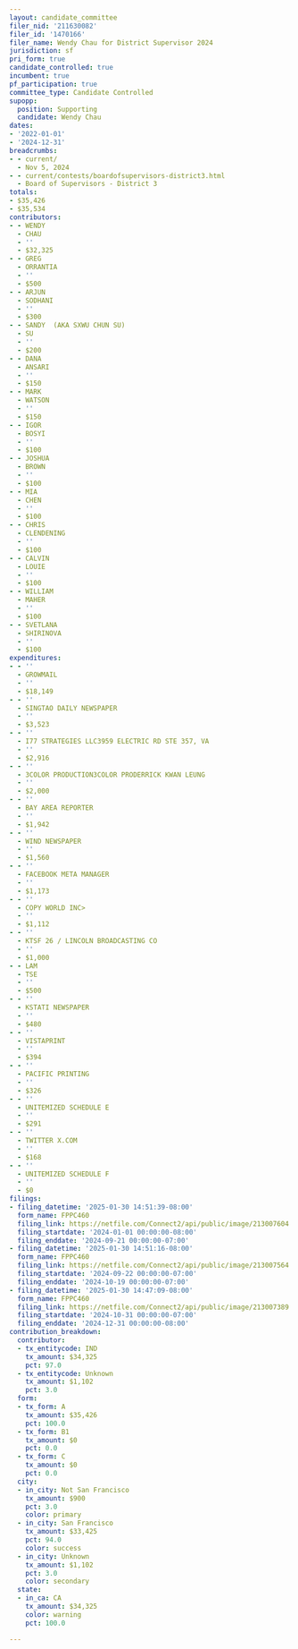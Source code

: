 ```yaml
---
layout: candidate_committee
filer_nid: '211630082'
filer_id: '1470166'
filer_name: Wendy Chau for District Supervisor 2024
jurisdiction: sf
pri_form: true
candidate_controlled: true
incumbent: true
pf_participation: true
committee_type: Candidate Controlled
supopp:
  position: Supporting
  candidate: Wendy Chau
dates:
- '2022-01-01'
- '2024-12-31'
breadcrumbs:
- - current/
  - Nov 5, 2024
- - current/contests/boardofsupervisors-district3.html
  - Board of Supervisors - District 3
totals:
- $35,426
- $35,534
contributors:
- - WENDY
  - CHAU
  - ''
  - $32,325
- - GREG
  - ORRANTIA
  - ''
  - $500
- - ARJUN
  - SODHANI
  - ''
  - $300
- - SANDY  (AKA SXWU CHUN SU)
  - SU
  - ''
  - $200
- - DANA
  - ANSARI
  - ''
  - $150
- - MARK
  - WATSON
  - ''
  - $150
- - IGOR
  - BOSYI
  - ''
  - $100
- - JOSHUA
  - BROWN
  - ''
  - $100
- - MIA
  - CHEN
  - ''
  - $100
- - CHRIS
  - CLENDENING
  - ''
  - $100
- - CALVIN
  - LOUIE
  - ''
  - $100
- - WILLIAM
  - MAHER
  - ''
  - $100
- - SVETLANA
  - SHIRINOVA
  - ''
  - $100
expenditures:
- - ''
  - GROWMAIL
  - ''
  - $18,149
- - ''
  - SINGTAO DAILY NEWSPAPER
  - ''
  - $3,523
- - ''
  - I77 STRATEGIES LLC3959 ELECTRIC RD STE 357, VA
  - ''
  - $2,916
- - ''
  - 3COLOR PRODUCTION3COLOR PRODERRICK KWAN LEUNG
  - ''
  - $2,000
- - ''
  - BAY AREA REPORTER
  - ''
  - $1,942
- - ''
  - WIND NEWSPAPER
  - ''
  - $1,560
- - ''
  - FACEBOOK META MANAGER
  - ''
  - $1,173
- - ''
  - COPY WORLD INC>
  - ''
  - $1,112
- - ''
  - KTSF 26 / LINCOLN BROADCASTING CO
  - ''
  - $1,000
- - LAM
  - TSE
  - ''
  - $500
- - ''
  - KSTATI NEWSPAPER
  - ''
  - $480
- - ''
  - VISTAPRINT
  - ''
  - $394
- - ''
  - PACIFIC PRINTING
  - ''
  - $326
- - ''
  - UNITEMIZED SCHEDULE E
  - ''
  - $291
- - ''
  - TWITTER X.COM
  - ''
  - $168
- - ''
  - UNITEMIZED SCHEDULE F
  - ''
  - $0
filings:
- filing_datetime: '2025-01-30 14:51:39-08:00'
  form_name: FPPC460
  filing_link: https://netfile.com/Connect2/api/public/image/213007604
  filing_startdate: '2024-01-01 00:00:00-08:00'
  filing_enddate: '2024-09-21 00:00:00-07:00'
- filing_datetime: '2025-01-30 14:51:16-08:00'
  form_name: FPPC460
  filing_link: https://netfile.com/Connect2/api/public/image/213007564
  filing_startdate: '2024-09-22 00:00:00-07:00'
  filing_enddate: '2024-10-19 00:00:00-07:00'
- filing_datetime: '2025-01-30 14:47:09-08:00'
  form_name: FPPC460
  filing_link: https://netfile.com/Connect2/api/public/image/213007389
  filing_startdate: '2024-10-31 00:00:00-07:00'
  filing_enddate: '2024-12-31 00:00:00-08:00'
contribution_breakdown:
  contributor:
  - tx_entitycode: IND
    tx_amount: $34,325
    pct: 97.0
  - tx_entitycode: Unknown
    tx_amount: $1,102
    pct: 3.0
  form:
  - tx_form: A
    tx_amount: $35,426
    pct: 100.0
  - tx_form: B1
    tx_amount: $0
    pct: 0.0
  - tx_form: C
    tx_amount: $0
    pct: 0.0
  city:
  - in_city: Not San Francisco
    tx_amount: $900
    pct: 3.0
    color: primary
  - in_city: San Francisco
    tx_amount: $33,425
    pct: 94.0
    color: success
  - in_city: Unknown
    tx_amount: $1,102
    pct: 3.0
    color: secondary
  state:
  - in_ca: CA
    tx_amount: $34,325
    color: warning
    pct: 100.0

---
```

